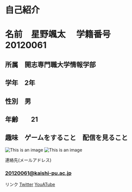 # 自己紹介　
# 名前　星野颯太　 学籍番号　20120061

## 所属　開志専門職大学情報学部
## 学年　2年
## 性別　男
## 年齢　　21　
## 趣味　ゲームをすること　配信を見ること
![This is an image](https://4.bp.blogspot.com/-fn9id2B4omo/Wm1yoEjeetI/AAAAAAABJ6c/JHTZKJwMn7cQ-moKMhVGVEcSaD5_jSEkQCLcBGAs/s800/game_friends_income.png)
![This is an image](https://1.bp.blogspot.com/-ieNqY_PS2go/XuRArpeh33I/AAAAAAABZgk/fAb3e7cZh5sKYlij2vw_33bYPpPQtXhjwCNcBGAsYHQ/s1600/tv_haishin_penlight_man.png)




連絡先(メールアドレス)
### 20120061@kaishi-pu.ac.jp
リンク
[Twitter](https://twitter.com/kaishi_pu?s=20)
[YouATube](https://www.youtube.com/channel/UCRGOmJoKbzqb1Qzb-QiV12A/featured)
